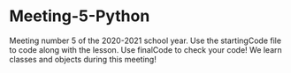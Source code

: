 # Meeting-5-Python
Meeting number 5 of the 2020-2021 school year. Use the startingCode file to code along with the lesson. Use finalCode to check your code! We learn classes and objects during this meeting! 
